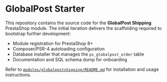 GlobalPost Starter
==================

This repository contains the source code for the **GlobalPost Shipping** PrestaShop module. The initial iteration delivers the scaffolding required to bootstrap further development:

- Module registration for PrestaShop 8+
- Composer/PSR-4 autoloading configuration
- Database installer that manages the `ps_globalpost_order` table
- Documentation and SQL schema dump for onboarding

Refer to [`modules/globalpostshipping/README.md`](modules/globalpostshipping/README.md) for installation and usage instructions.
